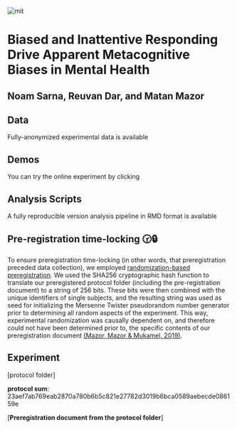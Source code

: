 ![mit](https://img.shields.io/badge/License-MIT-blue.svg)

# Biased and Inattentive Responding Drive Apparent Metacognitive Biases in Mental Health 
## Noam Sarna, Reuvan Dar, and Matan Mazor 

## Data 
Fully-anonymized experimental data is available

## Demos 
You can try the online experiment  by clicking 

## Analysis Scripts
A fully reproducible version analysis pipeline in RMD format is available 

## Pre-registration time-locking 🕝🔒 
To ensure preregistration time-locking (in other words, that preregistration preceded data collection), we employed [randomization-based preregistration](https://medium.com/@mazormatan/cryptographic-preregistration-from-newton-to-fmri-df0968377bb2). We used the SHA256 cryptographic hash function to translate our preregistered protocol folder (including the pre-registration document) to a string of 256 bits. These bits were then combined with the unique identifiers of single subjects, and the resulting string was used as seed for initializing the Mersenne Twister pseudorandom number generator prior to determining all random aspects of the experiment. This way, experimental randomization was causally dependent on, and therefore could not have been determined prior to, the specific contents of our preregistration document [(Mazor, Mazor & Mukamel, 2019)](https://onlinelibrary.wiley.com/doi/10.1111/ejn.14278).

## Experiment

[protocol folder]

**protocol sum**:
23aef7ab769eab2870a780b6b5c821e27782d3019b6bca0589aebecde086159e

[**Preregistration document from the protocol folder**]
